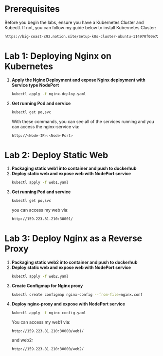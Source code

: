 # Prerequisites
Before you begin the labs, ensure you have a Kubernetes Cluster and Kubectl. If not, you can follow my guide below to install Kubernetes Cluster:
```bash
https://big-coast-c92.notion.site/Setup-k8s-cluster-ubuntu-114970f00e728098956dd042b9bf3a72
```
# Lab 1: Deploying Nginx on Kubernetes
1. **Apply the Nginx Deployment and expose Nginx deployment with Service type NodePort**
    ```bash
    kubectl apply -f nginx-deploy.yaml
    ```
2. **Get running Pod and service**
    ```bash
    kubectl get po,svc 
    ```
    With these commands, you can see all of the services running and you can access the nginx-service via:
    ```bash
    http://<Node-IP>:<Node-Port>
    ```

# Lab 2: Deploy Static Web

1. **Packaging static web1 into container and push to dockerhub**
2. **Deploy static web and expose web with NodePort service**
    ```bash
    kubectl apply -f web1.yaml
    ```
3. **Get running Pod and service**
    ```bash
    kubectl get po,svc 
    ```
    you can access my web via:
    ```bash
    http://159.223.81.210:30001/
    ```

# Lab 3: Deploy Nginx as a Reverse Proxy

1. **Packaging static web2 into container and push to dockerhub**
2. **Deploy static web and expose web with NodePort service**
    ```bash
    kubectl apply -f web2.yaml
    ```
3. **Create Configmap for Nginx proxy**
    ```bash
    kubectl create configmap nginx-config --from-file=nginx.conf
    ```
4. **Deploy nginx-proxy and expose with NodePort service**
    ```bash
    kubectl apply -f nginx-config.yaml
    ```
    You can access my web1 via:
    ```bash
    http://159.223.81.210:30000/web1/
    ```
    and web2:
    ```bash
    http://159.223.81.210:30000/web2/
    ```
